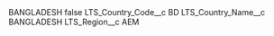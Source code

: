 <?xml version="1.0" encoding="UTF-8"?>
<CustomMetadata xmlns="http://soap.sforce.com/2006/04/metadata" xmlns:xsi="http://www.w3.org/2001/XMLSchema-instance" xmlns:xsd="http://www.w3.org/2001/XMLSchema">
    <label>BANGLADESH</label>
    <protected>false</protected>
    <values>
        <field>LTS_Country_Code__c</field>
        <value xsi:type="xsd:string">BD</value>
    </values>
    <values>
        <field>LTS_Country_Name__c</field>
        <value xsi:type="xsd:string">BANGLADESH</value>
    </values>
    <values>
        <field>LTS_Region__c</field>
        <value xsi:type="xsd:string">AEM</value>
    </values>
</CustomMetadata>
